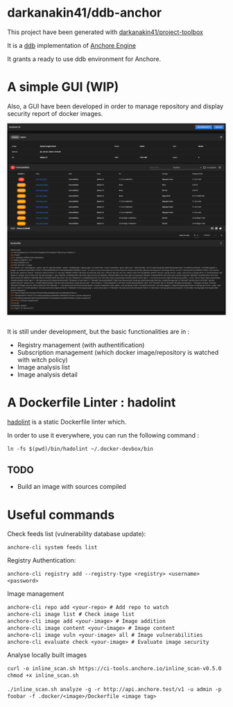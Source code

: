 darkanakin41/ddb-anchor
===
This project have been generated with [darkanakin41/project-toolbox](https://github.com/darkanakin41/project-toolbox)

It is a [ddb](https://github.com/gfi-centre-ouest/docker-devbox-ddb) implementation of [Anchore Engine](https://github.com/anchore/anchore-engine)

It grants a ready to use ddb environment for Anchore.

# A simple GUI (WIP)
Also, a GUI have been developed in order to manage repository and display security report of docker images. 

![UI ScreenShot](./doc/assets/ui.png)

It is still under development, but the basic functionalities are in :
* Registry management (with authentification)
* Subscription management (which docker image/repository is watched with witch policy)
* Image analysis list
* Image analysis detail

# A Dockerfile Linter : hadolint
[hadolint](https://github.com/hadolint/hadolint) is a static Dockerfile linter which.

In order to use it everywhere, you can run the following command :
```shell
ln -fs $(pwd)/bin/hadolint ~/.docker-devbox/bin
```

## TODO
* Build an image with sources compiled

# Useful commands
Check feeds list (vulnerability database update): 
```shell script
anchore-cli system feeds list
```

Registry Authentication: 
```shell script
anchore-cli registry add --registry-type <registry> <username> <password>
```

Image management
```shell script
anchore-cli repo add <your-repo> # Add repo to watch
anchore-cli image list # Check image list
anchore-cli image add <your-image> # Image addition
anchore-cli image content <your-image> # Image content
anchore-cli image vuln <your-image> all # Image vulnerabilities
anchore-cli evaluate check <your-image> # Evaluate image security
```

Analyse locally built images
```shell
curl -o inline_scan.sh https://ci-tools.anchore.io/inline_scan-v0.5.0
chmod +x inline_scan.sh

./inline_scan.sh analyze -g -r http://api.anchore.test/v1 -u admin -p foobar -f .docker/<image>/Dockerfile <image tag>
```